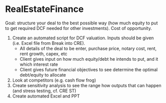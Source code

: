 # RealEstateFinance

Goal: structure your deal to the best possible way (how much equity to put to get required DCF needed for other investments). Cost of opportunity.

1. Create an automated script for DCF valuation. Inputs should be given (i.e. Excel file from Break into CRE).
   - All details of the deal to be enter, purchase price, notary cost, rent, rent growth, capex, etc
   - Client gives input on how much equity/debt he intends to put, and it which interest rate
   - Client gives future financial objectives to see determine the optimal debt/equity to allocate 
2. Look at competitors (e.g. cash flow frog)
3. Create sensitivity analysis to see the range how outputs that can happen (and stress testing, cf. CRE ST)
4. Create automated Excel and PPT
